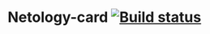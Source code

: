 # Netology-card [![Build status](https://ci.appveyor.com/api/projects/status/vk4o560he4ntx3mh?svg=true)](https://ci.appveyor.com/project/ItsGalinaL/netology-card)
